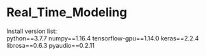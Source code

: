# Real_Time_Modeling
Install version list: <br>
python==3.7.7
numpy==1.16.4
tensorflow-gpu==1.14.0
keras==2.2.4
librosa==0.6.3
pyaudio==0.2.11
